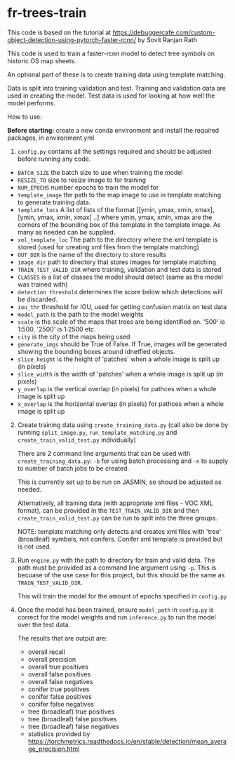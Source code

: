 # fr-trees-train

This code is based on the tutorial at https://debuggercafe.com/custom-object-detection-using-pytorch-faster-rcnn/ by Sovit Ranjan Rath

This code is used to train a faster-rcnn model to detect tree symbols on historic OS map sheets.

An optional part of these is to create training data using template matching.

Data is split into training validation and test. Training and validation data are used in creating the model. Test data is used for looking at how well the model performs.

How to use:

**Before starting:** create a new conda environment and install the required packages, in environment.yml

1. ``config.py`` contains all the settings required and should be adjusted before running any code.
- ``BATCH_SIZE`` the batch size to use when training the model
- ``RESIZE_TO`` size to resize image to for training
- ``NUM_EPOCHS`` number epochs to train the model for
- ``template_image`` the path to the map image to use in template matching to generate training data.
- ``template_locs`` A list of lists of the format [[ymin, ymax, xmin, xmax], [ymin, ymax, xmin, xmax] ..] where ymin, ymax, xmin, xmax are the corners of the bounding box of the template in the template image. As many as needed can be supplied.
- ``xml_template_loc`` The path to the directory where the xml template is stored (used for creating xml files from the template matching)
- ``OUT_DIR`` is the name of the directory to store results
- ``image_dir`` path to directory that stores images for template matching
- ``TRAIN_TEST_VALID_DIR`` where training, validation and test data is stored
- ``CLASSES`` is a list of classes the model should detect (same as the model was trained with)
- ``detection threshold`` determines the score below which detections will be discarded.
- ``iou_thr`` threshold for IOU, used for getting confusion matrix on test data
- ``model_path`` is the path to the model weights
- ``scale`` is the scale of the maps that trees are being identified on. '500' is 1:500, '2500' is 1:2500 etc.
- ``city`` is the city of the maps being used
- ``generate_imgs`` should be True of False. If True, images will be generated showing the bounding boxes around idnetfied objects.
- ``slice_height`` is the height of 'patches' when a whole image is split up (in pixels)
- ``slice_width`` is the width of 'patches' when a whole image is split up (in pixels)
- ``y_overlap`` is the vertical overlap (in pixels) for pathces when a whole image is split up
- ``x_overlap`` is the horizontal overlap (in pixels) for pathces when a whole image is split up


2. Create training data using ``create_training_data.py``
   (call also be done by running ``split_image.py``, ``run_template_matching.py`` and ``create_train_valid_test.py`` individually)

   There are 2 command line arguments that can be used with ``create_training_data.py``: ``-b`` for using batch processing and ``-n`` to supply to number of batch jobs to be created.

   This is currently set up to be run on JASMIN, so should be adjusted as needed.

   Alternatively, all training data (with appropriate xml files - VOC XML format), can be provided in the ``TEST_TRAIN_VALID_DIR`` and then ``create_train_valid_test.py`` can be run to split into the three groups.

   NOTE: template matching only detects and creates xml files with 'tree' (broadleaf) symbols, not conifers. Conifer xml template is provided but is not used.

3. Run ``engine.py`` with the path to directory for train and valid data. The path must be provided as a command line argument using ``-p``. This is becuase of the use case for this project, but this should be the same as ``TRAIN_TEST_VALID_DIR``. 

   This will train the model for the amount of epochs specified in ``config.py``

4. Once the model has been trained, ensure ``model_path`` in ``config.py`` is correct for the model weights and run ``inference.py`` to run the model over the test data.
   
   The results that are output are:

   - overall recall
   - overall precision 
   - overall true positives
   - overall false positives
   - overall false negatives
   - conifer true positives
   - conifer false positives
   - conifer false negatives
   - tree (broadleaf) true positives
   - tree (broadleaf) false positives
   - tree (broadleaf) false negatives
   - statistics provided by https://torchmetrics.readthedocs.io/en/stable/detection/mean_average_precision.html 


